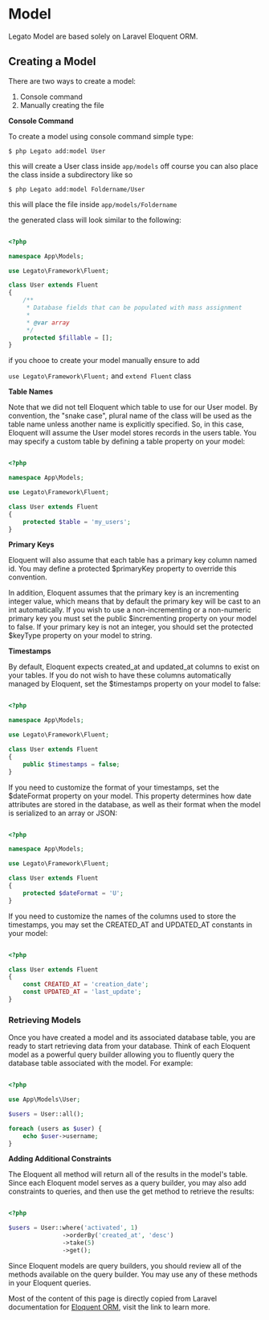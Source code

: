 # Model

Legato Model are based solely on Laravel Eloquent ORM.

## Creating a Model

There are two ways to create a model:

1. Console command
1. Manually creating the file

**Console Command**

To create a model using console command simple type: 

`$ php Legato add:model User`

this will create a User class inside `app/models` off course you can also place the class inside a subdirectory like so

`$ php Legato add:model Foldername/User`

this will place the file inside `app/models/Foldername`

the generated class will look similar to the following:

```php

<?php

namespace App\Models;

use Legato\Framework\Fluent;

class User extends Fluent
{
    /**
     * Database fields that can be populated with mass assignment
     *
     * @var array
     */
    protected $fillable = [];
}

```
if you chooe to create your model manually ensure to add 

`use Legato\Framework\Fluent;` and `extend Fluent` class

**Table Names**

Note that we did not tell Eloquent which table to use for our User model. By convention, the "snake case", plural name of the class will be used as the table name unless another name is explicitly specified. So, in this case, Eloquent will assume the User model stores records in the users table. You may specify a custom table by defining a table property on your model:

```php

<?php

namespace App\Models;

use Legato\Framework\Fluent;

class User extends Fluent
{
    protected $table = 'my_users';
}

```

**Primary Keys**

Eloquent will also assume that each table has a primary key column named id. You may define a protected $primaryKey property to override this convention.

In addition, Eloquent assumes that the primary key is an incrementing integer value, which means that by default the primary key will be cast to an int automatically. If you wish to use a non-incrementing or a non-numeric primary key you must set the public $incrementing property on your model to false. If your primary key is not an integer, you should set the protected $keyType property on your model to string.

**Timestamps**

By default, Eloquent expects created_at and updated_at columns to exist on your tables. If you do not wish to have these columns automatically managed by Eloquent, set the $timestamps property on your model to false:

```php

<?php

namespace App\Models;

use Legato\Framework\Fluent;

class User extends Fluent
{
    public $timestamps = false;
}

```
If you need to customize the format of your timestamps, set the $dateFormat property on your model. This property determines how date attributes are stored in the database, as well as their format when the model is serialized to an array or JSON:

```php

<?php

namespace App\Models;

use Legato\Framework\Fluent;

class User extends Fluent
{
    protected $dateFormat = 'U';
}

```

If you need to customize the names of the columns used to store the timestamps, you may set the CREATED_AT and UPDATED_AT constants in your model:

```php

<?php

class User extends Fluent
{
    const CREATED_AT = 'creation_date';
    const UPDATED_AT = 'last_update';
}

```

### Retrieving Models

Once you have created a model and its associated database table, you are ready to start retrieving data from your database. Think of each Eloquent model as a powerful query builder allowing you to fluently query the database table associated with the model. For example:

```php

<?php

use App\Models\User;

$users = User::all();

foreach (users as $user) {
    echo $user->username;
}

```

**Adding Additional Constraints**

The Eloquent all method will return all of the results in the model's table. Since each Eloquent model serves as a query builder, you may also add constraints to queries, and then use the get method to retrieve the results:

```php

<?php

$users = User::where('activated', 1)
               ->orderBy('created_at', 'desc')
               ->take(5)
               ->get();

```

Since Eloquent models are query builders, you should review all of the methods available on the query builder. You may use any of these methods in your Eloquent queries.

Most of the content of this page is directly copied from Laravel documentation for [Eloquent ORM](https://laravel.com/docs/5.6/eloquent#defining-models), visit the link to learn more.

